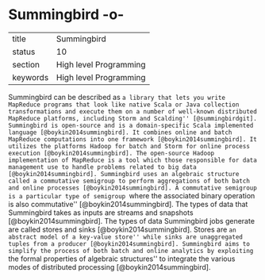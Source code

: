 # Summingbird -o-


|          |                        |
| -------- | ---------------------- |
| title    | Summingbird            | 
| status   | 10                     |
| section  | High level Programming |
| keywords | High level Programming |


     
Summingbird can be described as ``a library that lets you write
MapReduce programs that look like native Scala or Java collection
transformations and execute them on a number of well-known distributed
MapReduce platforms, including Storm and
Scalding'' [@summingbirdgit]. Summingbird is open-source and is a
domain-specific Scala implemented
language [@boykin2014summingbird]. It combines online and batch
MapReduce computations into one
framework [@boykin2014summingbird]. It utilizes the platforms
Hadoop for batch and Storm for online process
execution [@boykin2014summingbird]. The open-source Hadoop
implementation of MapReduce is a tool which those responsible for data
management use to handle problems related to big
data [@boykin2014summingbird]. Summingbird uses an algebraic
structure called a commutative semigroup to perform aggregations of
both batch and online processes [@boykin2014summingbird]. A
commutative semigroup is a particular type of semigroup ``where the
associated binary operation is also
commutative'' [@boykin2014summingbird].  The types of data that
Summingbird takes as inputs are streams and
snapshots [@boykin2014summingbird]. The types of data Summingbird
jobs generate are called stores and
sinks [@boykin2014summingbird]. Stores are ``an abstract model of
a key-value store'' while sinks are unaggregated tuples from a
producer [@boykin2014summingbird]. Summingbird aims to simplify
the process of both batch and online analytics by exploiting ``the
formal properties of algebraic structures'' to integrate the various
modes of distributed processing [@boykin2014summingbird].


     
